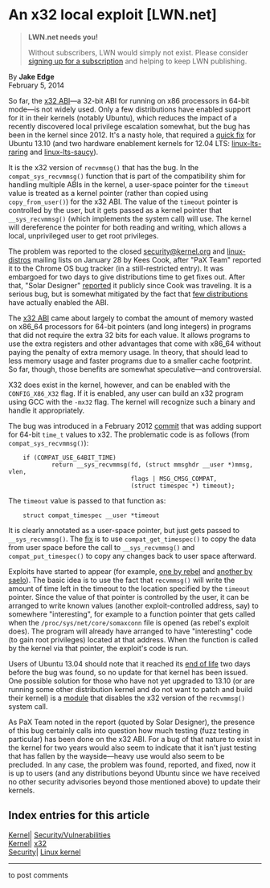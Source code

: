# An x32 local exploit [LWN.net]

> **LWN.net needs you!**
> 
> Without subscribers, LWN would simply not exist. Please consider [signing up for a subscription](/Promo/nst-nag2/subscribe) and helping to keep LWN publishing. 

By **Jake Edge**  
February 5, 2014 

So far, the [x32 ABI](https://sites.google.com/site/x32abi/)—a 32-bit ABI for running on x86 processors in 64-bit mode—is not widely used. Only a few distributions have enabled support for it in their kernels (notably Ubuntu), which reduces the impact of a recently discovered local privilege escalation somewhat, but the bug has been in the kernel since 2012. It's a nasty hole, that required a [quick fix](/Articles/583659/) for Ubuntu 13.10 (and two hardware enablement kernels for 12.04 LTS: [linux-lts-raring](/Alerts/583662/) and [linux-lts-saucy](/Alerts/583663/)). 

It is the x32 version of `recvmmsg()` that has the bug. In the `compat_sys_recvmmsg()` function that is part of the compatibility shim for handling multiple ABIs in the kernel, a user-space pointer for the `timeout` value is treated as a kernel pointer (rather than copied using `copy_from_user()`) for the x32 ABI. The value of the `timeout` pointer is controlled by the user, but it gets passed as a kernel pointer that `__sys_recvmmsg()` (which implements the system call) will use. The kernel will dereference the pointer for both reading and writing, which allows a local, unprivileged user to get root privileges. 

The problem was reported to the closed security@kernel.org and [linux-distros](http://oss-security.openwall.org/wiki/mailing-lists/distros) mailing lists on January 28 by Kees Cook, after "PaX Team" reported it to the Chrome OS bug tracker (in a still-restricted entry). It was embargoed for two days to give distributions time to get fixes out. After that, "Solar Designer" [reported](/Articles/584169/) it publicly since Cook was traveling. It is a serious bug, but is somewhat mitigated by the fact that [few distributions](/Articles/548838/) have actually enabled the ABI. 

The [x32 ABI](/Articles/456731/) came about largely to combat the amount of memory wasted on x86_64 processors for 64-bit pointers (and long integers) in programs that did not require the extra 32 bits for each value. It allows programs to use the extra registers and other advantages that come with x86_64 without paying the penalty of extra memory usage. In theory, that should lead to less memory usage and faster programs due to a smaller cache footprint. So far, though, those benefits are somewhat speculative—and controversial. 

X32 does exist in the kernel, however, and can be enabled with the `CONFIG_X86_X32` flag. If it is enabled, any user can build an x32 program using GCC with the `-mx32` flag. The kernel will recognize such a binary and handle it appropriately. 

The bug was introduced in a February 2012 [commit](http://git.kernel.org/cgit/linux/kernel/git/torvalds/linux.git/commit/net/compat.c?id=ee4fa23c4bfcc635d077a9633d405610de45bc70) that was adding support for 64-bit `time_t` values to x32. The problematic code is as follows (from `compat_sys_recvmmsg()`): 
    
    
        if (COMPAT_USE_64BIT_TIME)
                return __sys_recvmmsg(fd, (struct mmsghdr __user *)mmsg, vlen,
                                      flags | MSG_CMSG_COMPAT,
                                      (struct timespec *) timeout);
    

The `timeout` value is passed to that function as: 
    
    
        struct compat_timespec __user *timeout
    

It is clearly annotated as a user-space pointer, but just gets passed to `__sys_recvmmsg()`. The [fix](http://git.kernel.org/cgit/linux/kernel/git/torvalds/linux.git/commit/net/compat.c?id=2def2ef2ae5f3990aabdbe8a755911902707d268) is to use `compat_get_timespec()` to copy the data from user space before the call to `__sys_recvmmsg()` and `compat_put_timespec()` to copy any changes back to user space afterward. 

Exploits have started to appear (for example, [one by rebel](http://pastebin.com/DH3Lbg54) and [another by saelo](https://github.com/saelo/cve-2014-0038)). The basic idea is to use the fact that `recvmmsg()` will write the amount of time left in the timeout to the location specified by the `timeout` pointer. Since the value of that pointer is controlled by the user, it can be arranged to write known values (another exploit-controlled address, say) to somewhere "interesting", for example to a function pointer that gets called when the `/proc/sys/net/core/somaxconn` file is opened (as rebel's exploit does). The program will already have arranged to have "interesting" code (to gain root privileges) located at that address. When the function is called by the kernel via that pointer, the exploit's code is run. 

Users of Ubuntu 13.04 should note that it reached its [end of life](/Articles/583236/) two days before the bug was found, so no update for that kernel has been issued. One possible solution for those who have not yet upgraded to 13.10 (or are running some other distribution kernel and do not want to patch and build their kernel) is a [module](/Articles/584198/) that disables the x32 version of the `recvmmsg()` system call. 

As PaX Team noted in the report (quoted by Solar Designer), the presence of this bug certainly calls into question how much testing (fuzz testing in particular) has been done on the x32 ABI. For a bug of that nature to exist in the kernel for two years would also seem to indicate that it isn't just testing that has fallen by the wayside—heavy use would also seem to be precluded. In any case, the problem was found, reported, and fixed, now it is up to users (and any distributions beyond Ubuntu since we have received no other security advisories beyond those mentioned above) to update their kernels. 

  
Index entries for this article  
---  
[Kernel](/Kernel/Index)| [Security/Vulnerabilities](/Kernel/Index#Security-Vulnerabilities)  
[Kernel](/Kernel/Index)| [x32](/Kernel/Index#x32)  
[Security](/Security/Index/)| [Linux kernel](/Security/Index/#Linux_kernel)  
  


* * *

to post comments 
